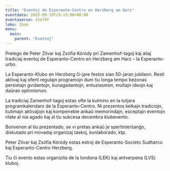 ```yaml
---
title: 'Eventoj de Esperanto-Centro en Herzberg am Harz'
eventdato: 2025-09-19T19:15:00+00:00
eventaservo: 41e79f
loko: Zoom
menu:
  main:
    parent: "Eventoj"
---
```


Prelego de Peter Zilvar kaj Zsófia Kóródy pri Zamenhof-tagoj kaj aliaj tradiciaj eventoj de Esperanto-Centro en Herzberg am Harz – la Esperanto-urbo.

<!--more-->

La Esperanto-Klubo en Herzberg ĉi-jare festos sian 50-jaran jubileon. Resti aktivaj kaj oferti regulajn programojn dum tiu longa tempo bezonas persistajn gvidantojn, kunagadantojn, entuziasmon, multajn ideojn kaj daŭran optimismon.

La tradiciaj Zamenhof-tagoj estas ofte la kulmino en la tutjara programkalendaro de la Esperanto-Centro. Ni prezentos kelkajn tradiciojn, kutimajn aktivaĵojn kaj kompeneble ankaŭ memorindajn, esceptajn eventojn rilate al nia agado kaj al tiu sukcesa decembra klubevento.

Bonvenon al tiu prezentado, se vi pretas ankaŭ je spertinterŝanĝo, diskutado pri movadaj organizaj taskoj, kunlaborado, ktp.

Peter Zilvar kaj Zsófia Kóródy estas estroj de Esperanto-Societo Sudharco kaj Esperanto-Centro Herzberg.

Tiu ĉi evento estas organizita de la londona (LEK) kaj antverpena (LVS) kluboj.
